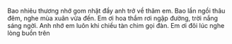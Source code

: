 Bao nhiêu thương nhớ gom nhặt đầy anh trở về thăm em. Bao lần ngồi thâu đêm, nghe mùa xuân vừa đến. Em ơi hoa thắm rơi ngập đường, trời nắng sáng ngời. Anh nhớ em luôn khi chiều tàn chim gọi đàn. Em ơi đôi lúc nghe lòng buồn trên